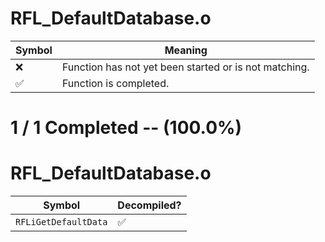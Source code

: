 # RFL_DefaultDatabase.o
| Symbol | Meaning 
| ------------- | ------------- 
| :x: | Function has not yet been started or is not matching. 
| :white_check_mark: | Function is completed. 


# 1 / 1 Completed -- (100.0%)
# RFL_DefaultDatabase.o
| Symbol | Decompiled? |
| ------------- | ------------- |
| `RFLiGetDefaultData` | :white_check_mark: |

